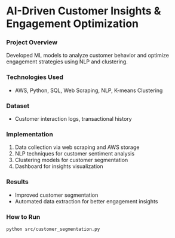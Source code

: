 # AI-Driven Customer Insights & Engagement Optimization

### Project Overview
Developed ML models to analyze customer behavior and optimize engagement strategies using NLP and clustering.

### Technologies Used
- AWS, Python, SQL, Web Scraping, NLP, K-means Clustering

### Dataset
- Customer interaction logs, transactional history

### Implementation
1. Data collection via web scraping and AWS storage
2. NLP techniques for customer sentiment analysis
3. Clustering models for customer segmentation
4. Dashboard for insights visualization

### Results
- Improved customer segmentation
- Automated data extraction for better engagement insights

### How to Run
```
python src/customer_segmentation.py
```
